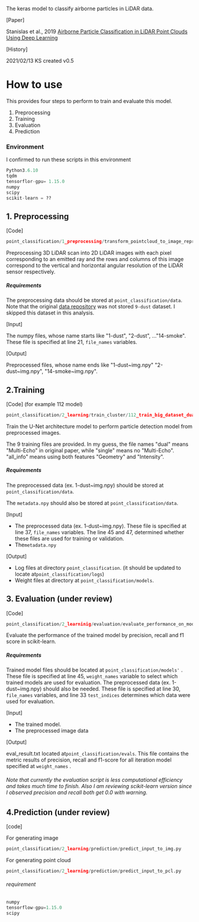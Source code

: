 The keras model to classify airborne particles in LiDAR data.

[Paper]

Stanislas et al., 2019 [Airborne Particle Classification in LiDAR Point Clouds Using Deep Learning](https://eprints.qut.edu.au/133596/)

[History] 

2021/02/13 KS created v0.5

# How to use 

This provides four steps to perform to train and evaluate this model.

1. Preprocessing
2. Training 
3. Evaluation
4. Prediction

### Environment

I confirmed to run these scripts in this environment

```python
Python3.6.10
tqdm
tensorflor-gpu= 1.15.0
numpy
scipy
scikit-learn = ??
```



## 1. Preprocessing

[Code]

```python
point_classification/1_preprocessing/transform_pointcloud_to_image_representation.py
```

Preprocessing 3D LiDAR scan into 2D LiDAR images with each pixel corresponding to an emitted ray and the rows and columns of this image correspond to the vertical and horizontal angular resolution of the LiDAR sensor respectively.

##### Requirements 

The preprocessing data should be stored at `point_classification/data`. Note that the original [data repository](https://cloudstor.aarnet.edu.au/plus/s/oQwj9AkaLlqNU1a) was not stored `9-dust` dataset. I skipped this dataset in this analysis.

[Input]

The numpy files, whose name starts like "1-dust", "2-dust", ..."14-smoke". These file is specified at line 21,  `file_names` variables.

[Output]

Preprocessed files, whose name ends like "1-dust~img.npy" "2-dust~img.npy", "14-smoke~img.npy".

## 2.Training

[Code] (for example 112 model)

```python
point_classification/2_learning/train_cluster/112_train_big_dataset_dual_point_cloud_all_info_validated_update.py
```

Train the U-Net architecture model to perform particle detection model from preprocessed images.

The 9 training files are provided. In my guess, the file names "dual" means "Multi-Echo" in original paper, while "single" means no "Multi-Echo". "all_info" means using both features "Geometry" and "Intensity". 

##### Requirements

The preprocessed data (ex. 1-dust~img.npy) should be stored at `point_classification/data`.

The `metadata.npy` should also be stored at `point_classification/data`.

[Input]

- The preprocessed data (ex. 1-dust~img.npy).  These file is specified at line 37,  `file_names` variables. The line 45 and 47, determined whether these files are used for training or validation.
- The`metadata.npy`

[Output]

- Log files at directory `point_classification`. (it should be updated to locate at`point_classification/logs`)
- Weight files at directory at `point_classification/models`.

## 3. Evaluation (under review)

[Code]

```python
point_classification/2_learninig/evaluation/evaluate_performance_on_model.py
```

Evaluate the performance of the trained model by precision, recall and f1 score in scikit-learn.

##### Requirements 

Trained model files should be located at `point_classification/models'` . These file is specified at line 45, `weight_names` variable to select which trained models are used for evaluation. The preprocessed data (ex. 1-dust~img.npy) should also be needed.  These file is specified at line 30,  `file_names` variables, and line 33 `test_indices` determines which data were used for evaluation.

[Input]

- The trained model.
- The preprocessed image data

[Output]

eval_result.txt located at`point_classification/evals`. This file contains the metric results of precision, recall and f1-score for all iteration model specified at `weight_names` .



###### Note that currently the evaluation script is less computational efficiency and takes much time to finish. Also I am reviewing scikit-learn version since I observed precision and recall both get 0.0 with warning. 

## 4.Prediction (under review)

[code]

For generating image

```python
point_classification/2_learning/prediction/predict_input_to_img.py
```

For generating point cloud 

```python
point_classification/2_learning/prediction/predict_input_to_pcl.py
```

###### requirement

```python
numpy
tensorflow-gpu=1.15.0
scipy
```

